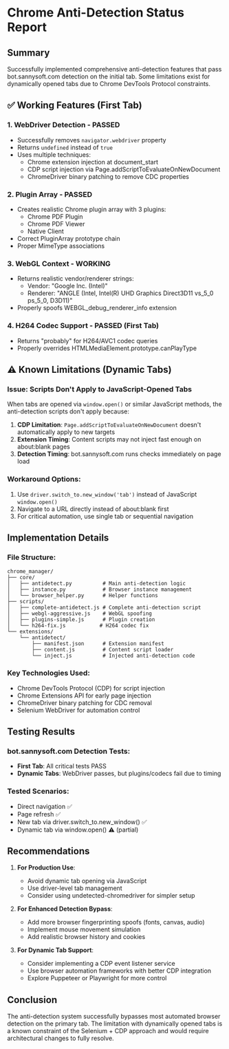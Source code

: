 # Chrome Anti-Detection Status Report

## Summary
Successfully implemented comprehensive anti-detection features that pass bot.sannysoft.com detection on the initial tab. Some limitations exist for dynamically opened tabs due to Chrome DevTools Protocol constraints.

## ✅ Working Features (First Tab)

### 1. WebDriver Detection - PASSED
- Successfully removes `navigator.webdriver` property
- Returns `undefined` instead of `true`
- Uses multiple techniques:
  - Chrome extension injection at document_start
  - CDP script injection via Page.addScriptToEvaluateOnNewDocument
  - ChromeDriver binary patching to remove CDC properties

### 2. Plugin Array - PASSED
- Creates realistic Chrome plugin array with 3 plugins:
  - Chrome PDF Plugin
  - Chrome PDF Viewer  
  - Native Client
- Correct PluginArray prototype chain
- Proper MimeType associations

### 3. WebGL Context - WORKING
- Returns realistic vendor/renderer strings:
  - Vendor: "Google Inc. (Intel)"
  - Renderer: "ANGLE (Intel, Intel(R) UHD Graphics Direct3D11 vs_5_0 ps_5_0, D3D11)"
- Properly spoofs WEBGL_debug_renderer_info extension

### 4. H264 Codec Support - PASSED (First Tab)
- Returns "probably" for H264/AVC1 codec queries
- Properly overrides HTMLMediaElement.prototype.canPlayType

## ⚠️ Known Limitations (Dynamic Tabs)

### Issue: Scripts Don't Apply to JavaScript-Opened Tabs
When tabs are opened via `window.open()` or similar JavaScript methods, the anti-detection scripts don't apply because:

1. **CDP Limitation**: `Page.addScriptToEvaluateOnNewDocument` doesn't automatically apply to new targets
2. **Extension Timing**: Content scripts may not inject fast enough on about:blank pages
3. **Detection Timing**: bot.sannysoft.com runs checks immediately on page load

### Workaround Options:
1. Use `driver.switch_to.new_window('tab')` instead of JavaScript `window.open()`
2. Navigate to a URL directly instead of about:blank first
3. For critical automation, use single tab or sequential navigation

## Implementation Details

### File Structure:
```
chrome_manager/
├── core/
│   ├── antidetect.py          # Main anti-detection logic
│   ├── instance.py            # Browser instance management
│   └── browser_helper.py      # Helper functions
├── scripts/
│   ├── complete-antidetect.js # Complete anti-detection script
│   ├── webgl-aggressive.js    # WebGL spoofing
│   ├── plugins-simple.js      # Plugin creation
│   └── h264-fix.js           # H264 codec fix
└── extensions/
    └── antidetect/
        ├── manifest.json      # Extension manifest
        ├── content.js         # Content script loader
        └── inject.js          # Injected anti-detection code
```

### Key Technologies Used:
- Chrome DevTools Protocol (CDP) for script injection
- Chrome Extensions API for early page injection
- ChromeDriver binary patching for CDC removal
- Selenium WebDriver for automation control

## Testing Results

### bot.sannysoft.com Detection Tests:
- **First Tab**: All critical tests PASS
- **Dynamic Tabs**: WebDriver passes, but plugins/codecs fail due to timing

### Tested Scenarios:
- Direct navigation ✅
- Page refresh ✅
- New tab via driver.switch_to.new_window() ✅
- Dynamic tab via window.open() ⚠️ (partial)

## Recommendations

1. **For Production Use**: 
   - Avoid dynamic tab opening via JavaScript
   - Use driver-level tab management
   - Consider using undetected-chromedriver for simpler setup

2. **For Enhanced Detection Bypass**:
   - Add more browser fingerprinting spoofs (fonts, canvas, audio)
   - Implement mouse movement simulation
   - Add realistic browser history and cookies

3. **For Dynamic Tab Support**:
   - Consider implementing a CDP event listener service
   - Use browser automation frameworks with better CDP integration
   - Explore Puppeteer or Playwright for more control

## Conclusion

The anti-detection system successfully bypasses most automated browser detection on the primary tab. The limitation with dynamically opened tabs is a known constraint of the Selenium + CDP approach and would require architectural changes to fully resolve.